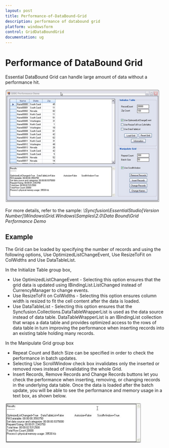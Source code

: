 ```yaml
---
layout: post
title: Performance-of-DataBound-Grid
description: performance of databound grid 
platform: windowsform
control: GridDataBoundGrid
documentation: ug
---
```


# Performance of DataBound Grid 

Essential DataBound Grid can handle large amount of data without a performance hit.

![](Performance-of-DataBound-Grid_images/Performance-of-DataBound-Grid_img1.png) 





For more details, refer to the sample: _<Install Location>\Syncfusion\EssentialStudio\[Version Number]\Windows\Grid.Windows\Samples\2.0\Data Bound\Grid Performance Demo_

## Example

The Grid can be loaded by specifying the number of records and using the following options, Use OptimizedListChangeEvent, Use ResizeToFit on ColWidths and Use DataTableList.

In the Initialize Table group box,

* Use OptimizedListChangeEvent - Selecting this option ensures that the grid data is updated using IBindingList.ListChanged instead of CurrencyManager to change events. 
* Use ResizeToFit on ColWidths - Selecting this option ensures column width is resized to fit the cell content after the data is loaded. 
* Use DataTableList - Selecting this option ensures that the Syncfusion.Collections.DataTableWrapperList is used as the data source instead of data table. DataTableWrapperList is an IBindingList collection that wraps a data table and provides optimized access to the rows of data table in turn improving the performance when inserting records into an existing table holding many records.

In the Manipulate Grid group box

* Repeat Count and Batch Size can be specified in order to check the performance in batch updates. 
* Selecting Use ScrollWindow check box invalidates only the inserted or removed rows instead of invalidating the whole Grid.
* Insert Records, Remove Records and Change Records buttons let you check the performance when inserting, removing, or changing records in the underlying data table. Once the data is loaded after the batch update, you will be able to see the performance and memory usage in a text box, as shown below.

![](Performance-of-DataBound-Grid_images/Performance-of-DataBound-Grid_img2.jpeg) 



